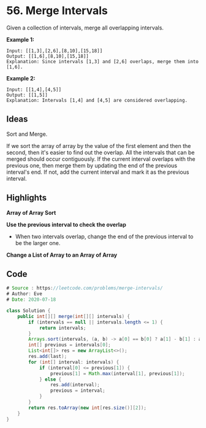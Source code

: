 # 56. Merge Intervals

Given a collection of intervals, merge all overlapping intervals.

**Example 1:**

```
Input: [[1,3],[2,6],[8,10],[15,18]]
Output: [[1,6],[8,10],[15,18]]
Explanation: Since intervals [1,3] and [2,6] overlaps, merge them into [1,6].
```

**Example 2:**

```
Input: [[1,4],[4,5]]
Output: [[1,5]]
Explanation: Intervals [1,4] and [4,5] are considered overlapping.
```

## Ideas

Sort and Merge.

If we sort the array of array by the value of the first element and then the second, then it's easier to find out the overlap. All the intervals that can be merged should occur contiguously. If the current interval overlaps with the previous one, then merge them by updating the end of the previous interval's end. If not, add the current interval and mark it as the previous interval.

## Highlights

**Array of Array Sort**

**Use the previous interval to check the overlap**

* When two intervals overlap, change the end of the previous interval to be the larger one.

**Change a List of Array to an Array of Array**

## Code

```java
# Source : https://leetcode.com/problems/merge-intervals/
# Author: Eve
# Date: 2020-07-18

class Solution {
    public int[][] merge(int[][] intervals) {
        if (intervals == null || intervals.length <= 1) {
            return intervals;
        }
        Arrays.sort(intervals, (a, b) -> a[0] == b[0] ? a[1] - b[1] : a[0] - b[0]);
        int[] previous = intervals[0];
        List<int[]> res = new ArrayList<>();
        res.add(last);
        for (int[] interval: intervals) {
            if (interval[0] <= previous[1]) {
                previous[1] = Math.max(interval[1], previous[1]);
            } else {
                res.add(interval);
                previous = interval;
            }
        }
        return res.toArray(new int[res.size()][2]);
    }
}
```

